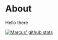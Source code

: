 # About
Hello there

[![Marcus' github stats](https://github-readme-stats-omega-ashen.vercel.app/api?username=MrMackan&count_private=true&theme=react&show_icons=true)](https://github.com/anuraghazra/github-readme-stats)
